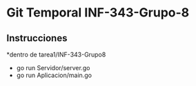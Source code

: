 # Git Temporal INF-343-Grupo-8

## Instrucciones
*dentro de tarea1/INF-343-Grupo8
* go run Servidor/server.go
* go run Aplicacion/main.go
